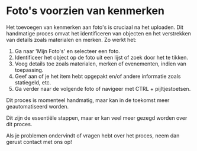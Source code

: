 # Foto's voorzien van kenmerken

Het toevoegen van kenmerken aan foto's is cruciaal na het uploaden. Dit handmatige proces omvat het identificeren van objecten en het verstrekken van details zoals materialen en merken. Zo werkt het:

1. Ga naar 'Mijn Foto's' en selecteer een foto.
2. Identificeer het object op de foto uit een lijst of zoek door het te tikken.
3. Voeg details toe zoals materialen, merken of evenementen, indien van toepassing.
4. Geef aan of je het item hebt opgepakt en/of andere informatie zoals statiegeld, etc.
5. Ga verder naar de volgende foto of navigeer met CTRL + pijltjestoetsen.

Dit proces is momenteel handmatig, maar kan in de toekomst meer geautomatiseerd worden.

Dit zijn de essentiële stappen, maar er kan veel meer gezegd worden over dit proces. 

Als je problemen ondervindt of vragen hebt over het proces, neem dan gerust contact met ons op!
